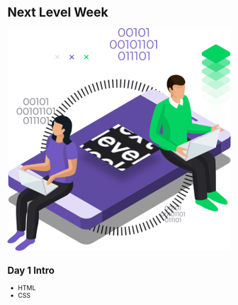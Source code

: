 <h1> Next Level Week</h1>

<div style="text-align:center">
  <img src="assets/img/nlw.png"/>
</div>

## Day 1 Intro

- HTML
- CSS

